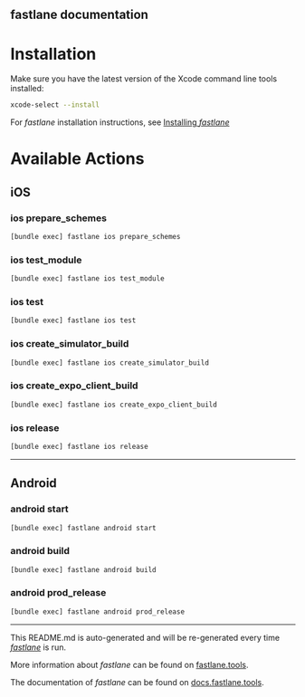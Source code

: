 fastlane documentation
----

# Installation

Make sure you have the latest version of the Xcode command line tools installed:

```sh
xcode-select --install
```

For _fastlane_ installation instructions, see [Installing _fastlane_](https://docs.fastlane.tools/#installing-fastlane)

# Available Actions

## iOS

### ios prepare_schemes

```sh
[bundle exec] fastlane ios prepare_schemes
```



### ios test_module

```sh
[bundle exec] fastlane ios test_module
```



### ios test

```sh
[bundle exec] fastlane ios test
```



### ios create_simulator_build

```sh
[bundle exec] fastlane ios create_simulator_build
```



### ios create_expo_client_build

```sh
[bundle exec] fastlane ios create_expo_client_build
```



### ios release

```sh
[bundle exec] fastlane ios release
```



----


## Android

### android start

```sh
[bundle exec] fastlane android start
```



### android build

```sh
[bundle exec] fastlane android build
```



### android prod_release

```sh
[bundle exec] fastlane android prod_release
```



----

This README.md is auto-generated and will be re-generated every time [_fastlane_](https://fastlane.tools) is run.

More information about _fastlane_ can be found on [fastlane.tools](https://fastlane.tools).

The documentation of _fastlane_ can be found on [docs.fastlane.tools](https://docs.fastlane.tools).
